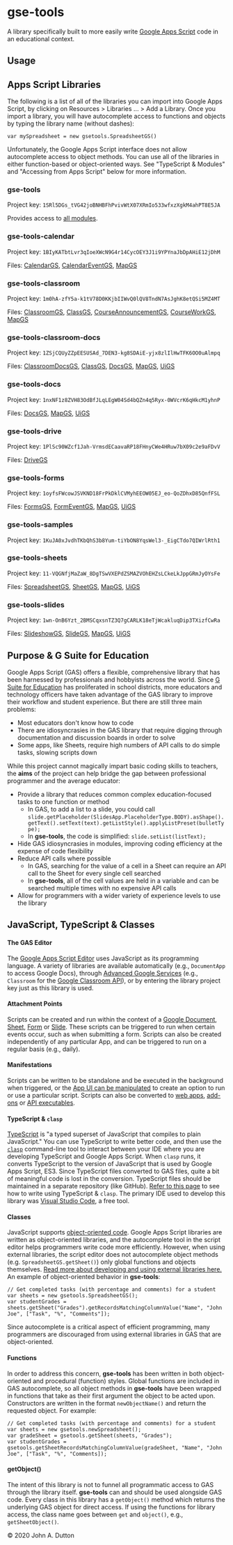 # gse-tools
A library specifically built to more easily write [Google Apps Script](https://developers.google.com/apps-script) code in an educational context.

## Usage

    

## Apps Script Libraries
The following is a list of all of the libraries you can import into Google Apps Script, by clicking on Resources > Libraries ... > Add a Library. Once you import a library, you will have autocomplete access to functions and objects by typing the library name (without dashes): 

    var mySpreadsheet = new gsetools.SpreadsheetGS()
    
Unfortunately, the Google Apps Script interface does not allow autocomplete access to object methods. You can use all of the libraries in either function-based or object-oriented ways. See "TypeScript & Modules" and "Accessing from Apps Script" below for more information.

### gse-tools
Project key: `1SRl5DGs_tVG42joBNHBFhPvivWtX07XRmIo533wfxzXgkM4ahPT8E5JA`

Provides access to [all modules](https://teachduttonteach.github.io/gse-tools/globals.html).

### gse-tools-calendar
Project key: `1BIyKATbtLvr3qIoeXWcN9G4r14CycOEY3J1i9YPYnaJbDpAHiE12jDhM`

Files: [CalendarGS](https://teachduttonteach.github.io/gse-tools/classes/calendargs.html), [CalendarEventGS](https://teachduttonteach.github.io/gse-tools/classes/calendareventgs.html), [MapGS](https://teachduttonteach.github.io/gse-tools/classes/mapgs.html)

### gse-tools-classroom
Project key: `1m0hA-zfY5a-k1tV78D0KKjbIIWvQ0lQV8TndN7AsJghK8etQSi5MZ4MT`

Files: [ClassroomGS](https://teachduttonteach.github.io/gse-tools/classes/classroomgs.html), [ClassGS](https://teachduttonteach.github.io/gse-tools/classes/classgs.html), [CourseAnnouncementGS](https://teachduttonteach.github.io/gse-tools/classes/courseannouncementgs.html), [CourseWorkGS](https://teachduttonteach.github.io/gse-tools/classes/courseworkgs.html), [MapGS](https://teachduttonteach.github.io/gse-tools/classes/mapgs.html)

### gse-tools-classroom-docs
Project key: `1ZSjCQUyZZpEESUSAd_7DEN3-kg8SDAiE-yjx8zlIlHwTFK6OO0uAlmpq`

Files: [ClassroomDocsGS](https://teachduttonteach.github.io/gse-tools/classes/classroomdocsgs.html), [ClassGS](https://teachduttonteach.github.io/gse-tools/classes/classgs.html), [DocsGS](https://teachduttonteach.github.io/gse-tools/classes/docsgs.html), [MapGS](https://teachduttonteach.github.io/gse-tools/classes/mapgs.html), [UiGS](https://teachduttonteach.github.io/gse-tools/classes/uigs.html)

### gse-tools-docs
Project key: `1nxNF1z8ZVH83OdBfJLqLEgW04Sd4bQZn4q5Ryx-0WVcrK6qHkcM1yhnP`

Files: [DocsGS](https://teachduttonteach.github.io/gse-tools/classes/docsgs.html), [MapGS](https://teachduttonteach.github.io/gse-tools/classes/mapgs.html), [UiGS](https://teachduttonteach.github.io/gse-tools/classes/uigs.html)

### gse-tools-drive
Project key: `1PlSc90WZcf1Jah-VrmsdECaavaRP18FHnyCWe4HRuw7bX09c2e9aFDvV`

Files: [DriveGS](https://teachduttonteach.github.io/gse-tools/classes/drivegs.html)

### gse-tools-forms
Project key: `1oyfsFWcowJSVKND18FrPkDklCVMyhEEOW05EJ_eo-QoZDhxD85QnfFSL`

Files: [FormsGS](https://teachduttonteach.github.io/gse-tools/classes/formsgs.html), [FormEventGS](https://teachduttonteach.github.io/gse-tools/classes/formeventgs.html), [MapGS](https://teachduttonteach.github.io/gse-tools/classes/mapgs.html), [UiGS](https://teachduttonteach.github.io/gse-tools/classes/uigs.html)

### gse-tools-samples
Project key: `1KuJA0xJvdhTKbQhS3b8Yum-tiYbON8YqsWel3-_EigCTdo7QIWrlRth1`

### gse-tools-sheets
Project key: `11-VQGNfjMaZaW_8DgTSwVXEPdZSMAZVOhEHZsLCkeLkJppGRmJyOYsFe`

Files: [SpreadsheetGS](https://teachduttonteach.github.io/gse-tools/classes/spreadsheetgs.html), [SheetGS](https://teachduttonteach.github.io/gse-tools/classes/sheetgs.html), [MapGS](https://teachduttonteach.github.io/gse-tools/classes/mapgs.html), [UiGS](https://teachduttonteach.github.io/gse-tools/classes/uigs.html)

### gse-tools-slides
Project key: `1wn-OnB6Yzt_2BMSCqxsnTZ3Q7gCARLK18eTjWcakluqDip3TXizfCwRa`

Files: [SlideshowGS](https://teachduttonteach.github.io/gse-tools/classes/slideshowgs.html), [SlideGS](https://teachduttonteach.github.io/gse-tools/classes/slidegs.html), [MapGS](https://teachduttonteach.github.io/gse-tools/classes/mapgs.html), [UiGS](https://teachduttonteach.github.io/gse-tools/classes/uigs.html)

## Purpose & G Suite for Education

Google Apps Script (GAS) offers a flexible, comprehensive library that has been harnessed by professionals and hobbyists across the world. Since [G Suite for Education](https://edu.google.com/products/gsuite-for-education/?modal_active=none) has proliferated in school districts, more educators and technology officers have taken advantage of the GAS library to improve their workflow and student experience. But there are still three main problems:

* Most educators don't know how to code
* There are idiosyncrasies in the GAS library that require digging through documentation and discussion boards in order to solve
* Some apps, like Sheets, require high numbers of API calls to do simple tasks, slowing scripts down

While this project cannot magically impart basic coding skills to teachers, the **aims** of the project can help bridge the gap between professional programmer and the average educator:

- Provide a library that reduces common complex education-focused tasks to one function or method
    - In GAS, to add a list to a slide, you could call `slide.getPlaceholder(SlidesApp.PlaceholderType.BODY).asShape().getText().setText(text).getListStyle().applyListPreset(bulletType);`
    - In **gse-tools**, the code is simplified: `slide.setList(listText);`
- Hide GAS idiosyncrasies in modules, improving coding efficiency at the expense of code flexibility
- Reduce API calls where possible
    - In GAS, searching for the value of a cell in a Sheet can require an API call to the Sheet for every single cell searched
    - In **gse-tools**, all of the cell values are held in a variable and can be searched multiple times with no expensive API calls
- Allow for programmers with a wider variety of experience levels to use the library

## JavaScript, TypeScript & Classes

#### The GAS Editor
The [Google Apps Script Editor](https://script.google.com) uses JavaScript as its programming language. A variety of libraries are available automatically (e.g., `DocumentApp` to access Google Docs), through [Advanced Google Services](https://developers.google.com/apps-script/guides/services/advanced) (e.g., `Classroom` for the [Google Classroom API](https://developers.google.com/classroom)), or by entering the library project key just as this library is used. 

#### Attachment Points
Scripts can be created and run within the context of a [Google Document](https://docs.google.com), [Sheet](https://sheets.google.com), [Form](https://forms.google.com) or [Slide](https://slides.google.com). These scripts can be triggered to run when certain events occur, such as when submitting a form. Scripts can also be created independently of any particular App, and can be triggered to run on a regular basis (e.g., daily). 

#### Manifestations
Scripts can be written to be standalone and be executed in the background when triggered, or the [App UI can be manipulated](https://developers.google.com/apps-script/guides/menus) to create an option to run or use a particular script. Scripts can also be converted to [web apps](https://developers.google.com/apps-script/guides/web), [add-ons](https://developers.google.com/gsuite/add-ons/overview) or [API executables](https://developers.google.com/apps-script/api/how-tos/execute). 

#### TypeScript & `clasp`
[TypeScript](https://www.typescriptlang.org/index.html) is "a typed superset of JavaScript that compiles to plain JavaScript." You can use TypeScript to write better code, and then use the [`clasp`](https://developers.google.com/apps-script/guides/clasp) command-line tool to interact between your IDE where you are developing TypeScript and Google Apps Script. When `clasp` runs, it converts TypeScript to the version of JavaScript that is used by Google Apps Script, ES3. Since TypeScript files converted to GAS files, quite a bit of meaningful code is lost in the conversion. TypeScript files should be maintained in a separate repository (like GitHub). [Refer to this page](https://developers.google.com/apps-script/guides/typescript) to see how to write using TypeScript & `clasp`. The primary IDE used to develop this library was [Visual Studio Code](https://code.visualstudio.com/), a free tool.

#### Classes
JavaScript supports [object-oriented code](https://en.wikipedia.org/wiki/Object-oriented_programming). Google Apps Script libraries are written as object-oriented libraries, and the autocomplete tool in the script editor helps programmers write code more efficiently. However, when using external libraries, the script editor does not autocomplete object methods (e.g. `SpreadsheetGS.getSheet()`) only global functions and objects themselves. [Read more about developing and using external libraries here.](https://developers.google.com/apps-script/guides/libraries) An example of object-oriented behavior in **gse-tools**:

    // Get completed tasks (with percentage and comments) for a student
    var sheets = new gsetools.SpreadsheetGS();
    var studentGrades = sheets.getSheet("Grades").getRecordsMatchingColumnValue("Name", "John Joe", ["Task", "%", "Comments"]);

Since autocomplete is a critical aspect of efficient programming, many programmers are discouraged from using external libraries in GAS that are object-oriented.

#### Functions
In order to address this concern, **gse-tools** has been written in both object-oriented and procedural (function) styles. Global functions are included in GAS autocomplete, so all object methods in **gse-tools** have been wrapped in functions that take as their first argument the object to be acted upon. Constructors are written in the format `newObjectName()` and return the requested object. For example:

    // Get completed tasks (with percentage and comments) for a student
    var sheets = new gsetools.newSpreadsheet();
    var gradeSheet = gsetools.getSheet(sheets, "Grades");
    var studentGrades = gsetools.getSheetRecordsMatchingColumnValue(gradeSheet, "Name", "John Joe", ["Task", "%", "Comments]);

#### getObject()
The intent of this library is not to funnel all programmatic access to GAS through the library itself. **gse-tools** can and should be used alongside GAS code. Every class in this library has a `getObject()` method which returns the underlying GAS object for direct access. If using the functions for library access, the class name goes between `get` and `object()`, e.g., `getSheetObject()`.

<footer>&copy; 2020 John A. Dutton</footer>
